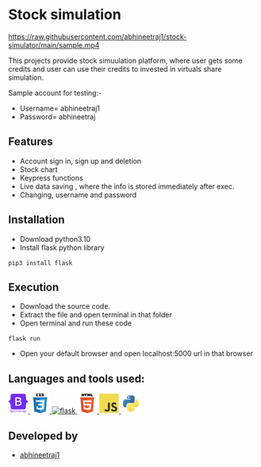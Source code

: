 # Stock simulation

https://raw.githubusercontent.com/abhineetraj1/stock-simulator/main/sample.mp4

This projects provide stock simuulation platform, where user gets some credits and user can use their credits to invested in virtuals share simulation.

Sample account for testing:-
*	Username= abhineetraj1
*	Password= abhineetraj

## Features
*	Account sign in, sign up and deletion
*	Stock chart
*	Keypress functions
*	Live data saving , where the info is stored immediately after exec.
*	Changing, username and password

## Installation

*	Download python3.10
*	Install flask python library
```
pip3 install flask
```

## Execution

*	Download the source code.
*	Extract the file and open terminal in that folder
*	Open terminal and run these code
```
flask run
```
*	Open your default browser and open localhost:5000 url in that browser

## Languages and tools used:
<p align="left"> <a href="https://getbootstrap.com" target="_blank" rel="noreferrer"> <img src="https://raw.githubusercontent.com/devicons/devicon/master/icons/bootstrap/bootstrap-plain-wordmark.svg" alt="bootstrap" width="40" height="40"/> </a> <a href="https://www.w3schools.com/css/" target="_blank" rel="noreferrer"> <img src="https://raw.githubusercontent.com/devicons/devicon/master/icons/css3/css3-original-wordmark.svg" alt="css3" width="40" height="40"/> </a> <a href="https://flask.palletsprojects.com/" target="_blank" rel="noreferrer"> <img src="https://www.vectorlogo.zone/logos/pocoo_flask/pocoo_flask-icon.svg" alt="flask" width="40" height="40"/> </a> <a href="https://www.w3.org/html/" target="_blank" rel="noreferrer"> <img src="https://raw.githubusercontent.com/devicons/devicon/master/icons/html5/html5-original-wordmark.svg" alt="html5" width="40" height="40"/> </a> <a href="https://developer.mozilla.org/en-US/docs/Web/JavaScript" target="_blank" rel="noreferrer"> <img src="https://raw.githubusercontent.com/devicons/devicon/master/icons/javascript/javascript-original.svg" alt="javascript" width="40" height="40"/> </a> <a href="https://www.python.org" target="_blank" rel="noreferrer"> <img src="https://raw.githubusercontent.com/devicons/devicon/master/icons/python/python-original.svg" alt="python" width="40" height="40"/> </a> </p>

## Developed by
*	[abhineetraj1](http://github.com/abhineetraj1)
